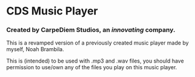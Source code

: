 # CDS Music Player
### Created by CarpeDiem Studios, an *innovating* company.
 
This is a revamped version of a previously created music player made by myself, Noah Brambila.

This is (intended) to be used with .mp3 and .wav files, you should have permission to use/own any of the files you play on this music player.